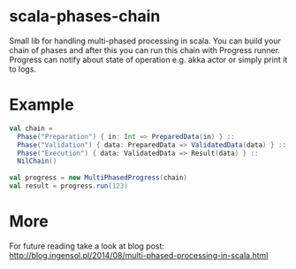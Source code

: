 scala-phases-chain
==================

Small lib for handling multi-phased processing in scala. You can build your chain of phases and after this you can run this chain with Progress runner. Progress can notify about state of operation e.g. akka actor or simply print it to logs.

Example
=======

```scala
val chain =
  Phase("Preparation") { in: Int => PreparedData(in) } ::
  Phase("Validation") { data: PreparedData => ValidatedData(data) } ::
  Phase("Execution") { data: ValidatedData => Result(data) } ::
  NilChain()
 
val progress = new MultiPhasedProgress(chain)
val result = progress.run(123)
```

More
====

For future reading take a look at blog post: http://blog.ingensol.pl/2014/08/multi-phased-processing-in-scala.html
